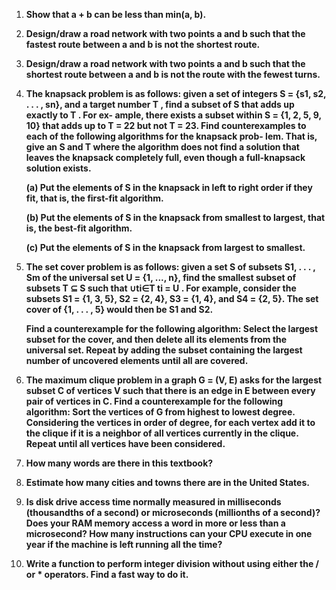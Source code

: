 1. **Show that a + b can be less than min(a, b).**
3. **Design/draw a road network with two points a and b such that the fastest
route between a and b is not the shortest route.**
4. **Design/draw a road network with two points a and b such that the shortest
route between a and b is not the route with the fewest turns.**
5. **The knapsack problem is as follows: given a set of integers S = {s1, s2, . . . , sn},
and a target number T , find a subset of S that adds up exactly to T . For ex-
ample, there exists a subset within S = {1, 2, 5, 9, 10} that adds up to T = 22
but not T = 23.
Find counterexamples to each of the following algorithms for the knapsack prob-
lem. That is, give an S and T where the algorithm does not find a solution that
leaves the knapsack completely full, even though a full-knapsack solution exists.**

    **(a) Put the elements of S in the knapsack in left to right order if they fit, that
is, the first-fit algorithm.**

    **(b) Put the elements of S in the knapsack from smallest to largest, that is, the
best-fit algorithm.**

    **(c) Put the elements of S in the knapsack from largest to smallest.**
6. **The set cover problem is as follows: given a set S of subsets S1, . . . , Sm of
the universal set U = {1, ..., n}, find the smallest subset of subsets T ⊆ S such
that ∪ti∈T ti = U . For example, consider the subsets S1 = {1, 3, 5}, S2 = {2, 4},
S3 = {1, 4}, and S4 = {2, 5}. The set cover of {1, . . . , 5} would then be S1 and
S2.**

    **Find a counterexample for the following algorithm: Select the largest subset for
the cover, and then delete all its elements from the universal set. Repeat by
adding the subset containing the largest number of uncovered elements until all
are covered.**
7. **The maximum clique problem in a graph G = (V, E) asks for the largest
subset C of vertices V such that there is an edge in E between every pair of
vertices in C. Find a counterexample for the following algorithm: Sort the
vertices of G from highest to lowest degree. Considering the vertices in order
of degree, for each vertex add it to the clique if it is a neighbor of all vertices
currently in the clique. Repeat until all vertices have been considered.**
22. **How many words are there in this textbook?**
24. **Estimate how many cities and towns there are in the United States.**
28. **Is disk drive access time normally measured in milliseconds (thousandths of
a second) or microseconds (millionths of a second)? Does your RAM memory
access a word in more or less than a microsecond? How many instructions can
your CPU execute in one year if the machine is left running all the time?**
32. **Write a function to perform integer division without using either the / or *
operators. Find a fast way to do it.**